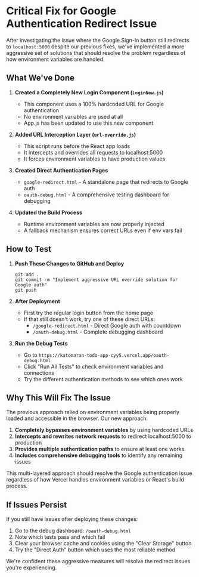 # Critical Fix for Google Authentication Redirect Issue

After investigating the issue where the Google Sign-In button still redirects to `localhost:5000` despite our previous fixes, we've implemented a more aggressive set of solutions that should resolve the problem regardless of how environment variables are handled.

## What We've Done

1. **Created a Completely New Login Component (`LoginNew.js`)**
   - This component uses a 100% hardcoded URL for Google authentication
   - No environment variables are used at all
   - App.js has been updated to use this new component

2. **Added URL Interception Layer (`url-override.js`)**
   - This script runs before the React app loads
   - It intercepts and overrides all requests to localhost:5000
   - It forces environment variables to have production values

3. **Created Direct Authentication Pages**
   - `google-redirect.html` - A standalone page that redirects to Google auth
   - `oauth-debug.html` - A comprehensive testing dashboard for debugging

4. **Updated the Build Process**
   - Runtime environment variables are now properly injected
   - A fallback mechanism ensures correct URLs even if env vars fail

## How to Test

1. **Push These Changes to GitHub and Deploy**
   ```
   git add .
   git commit -m "Implement aggressive URL override solution for Google auth"
   git push
   ```

2. **After Deployment**
   - First try the regular login button from the home page
   - If that still doesn't work, try one of these direct URLs:
     * `/google-redirect.html` - Direct Google auth with countdown
     * `/oauth-debug.html` - Complete debugging dashboard

3. **Run the Debug Tests**
   - Go to `https://katomaran-todo-app-cyy5.vercel.app/oauth-debug.html`
   - Click "Run All Tests" to check environment variables and connections
   - Try the different authentication methods to see which ones work

## Why This Will Fix The Issue

The previous approach relied on environment variables being properly loaded and accessible in the browser. Our new approach:

1. **Completely bypasses environment variables** by using hardcoded URLs
2. **Intercepts and rewrites network requests** to redirect localhost:5000 to production
3. **Provides multiple authentication paths** to ensure at least one works
4. **Includes comprehensive debugging tools** to identify any remaining issues

This multi-layered approach should resolve the Google authentication issue regardless of how Vercel handles environment variables or React's build process.

## If Issues Persist

If you still have issues after deploying these changes:

1. Go to the debug dashboard: `/oauth-debug.html`
2. Note which tests pass and which fail
3. Clear your browser cache and cookies using the "Clear Storage" button
4. Try the "Direct Auth" button which uses the most reliable method

We're confident these aggressive measures will resolve the redirect issues you're experiencing.

